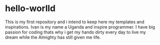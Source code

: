# hello-worlld
This is my first repository and i intend to keep here my templates and inspirations.
Ivan is my name a Uganda and inspire programmer. I have big passion for coding thats why i get my hands dirty every day to live my dream while the Almighty has still given me life.
